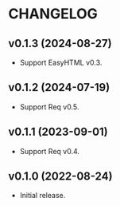 # CHANGELOG

## v0.1.3 (2024-08-27)

  * Support EasyHTML v0.3.

## v0.1.2 (2024-07-19)

  * Support Req v0.5.

## v0.1.1 (2023-09-01)

  * Support Req v0.4.

## v0.1.0 (2022-08-24)

  * Initial release.
